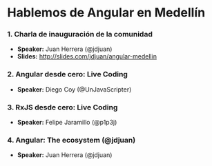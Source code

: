 # Hablemos de Angular en Medellín

### 1. Charla de inauguración de la comunidad 

- **Speaker:** Juan Herrera (@jdjuan)
- **Slides:** http://slides.com/jdjuan/angular-medellin

### 2. Angular desde cero: Live Coding 

- **Speaker:** Diego Coy (@UnJavaScripter)

### 3. RxJS desde cero: Live Coding

- **Speaker:** Felipe Jaramillo (@p1p3j)

### 4. Angular: The ecosystem (@jdjuan)

- **Speaker:** Juan Herrera (@jdjuan)